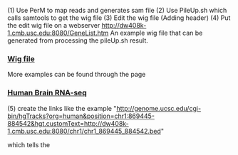 (1) Use PerM to map reads and generates sam file
(2) Use PileUp.sh which calls samtools to get the wig file
(3) Edit the wig file (Adding header)
(4) Put the edit wig file on a webserver
http://dw408k-1.cmb.usc.edu:8080/GeneList.htm
An example wig file that can be generated from processing the pileUp.sh result.
### [Wig file](http://dw408k-1.cmb.usc.edu:8080/chr1/chr1_869445_884542.bed) ###
More examples can be found through the page
### [Human Brain RNA-seq](http://dw408k-1.cmb.usc.edu:8080/GeneList.htm) ###
(5) create the links like the example
"http://genome.ucsc.edu/cgi-bin/hgTracks?org=human&position=chr1:869445-884542&hgt.customText=http://dw408k-1.cmb.usc.edu:8080/chr1/chr1_869445_884542.bed"

which tells the
